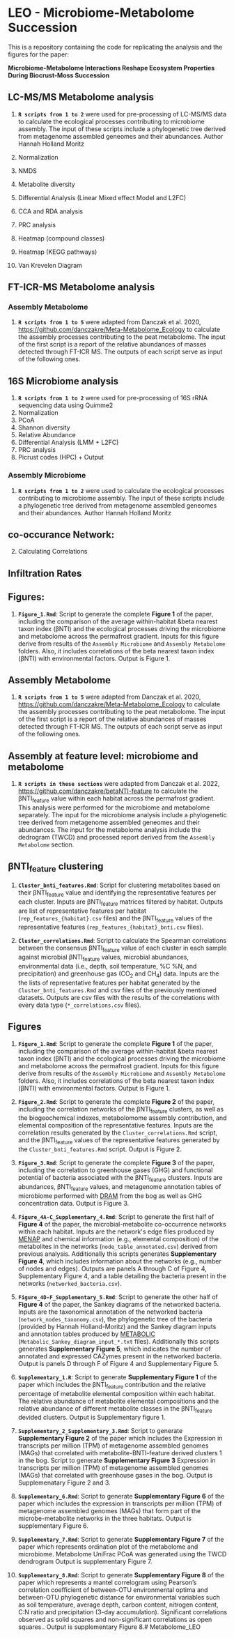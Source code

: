 # LEO - Microbiome-Metabolome Succession

This is a repository containing the code for replicating the analysis and the figures for the paper: 

**Microbiome-Metabolome Interactions Reshape Ecosystem Properties During Biocrust-Moss Succession**

## LC-MS/MS Metabolome analysis
1. **`R scripts from 1 to 2`** were used for pre-processing of LC-MS/MS data 
to calculate the ecological processes contributing to microbiome assembly. The input of these scripts include a phylogenetic tree derived from metagenome assembled geneomes and their abundances. Author Hannah Holland Moritz

2. Normalization
3. NMDS
4. Metabolite diversity
5. Differential Analysis (Linear Mixed effect Model and L2FC)
6. CCA and RDA analysis
7. PRC analysis
8. Heatmap (compound classes)
9. Heatmap (KEGG pathways) 
10. Van Krevelen Diagram

## FT-ICR-MS Metabolome analysis

### Assembly Metabolome
1. **`R scripts from 1 to 5`** were adapted from Danczak et al. 2020, https://github.com/danczakre/Meta-Metabolome_Ecology to calculate the assembly processes contributing to the peat metabolome. The input of the first script is a report of the relative abundances of masses detected through FT-ICR MS. The outputs of each script serve as input of the following ones.

## 16S Microbiome analysis
1. **`R scripts from 1 to 2`** were used for pre-processing of 16S rRNA sequencing data using Quimme2
2. Normalization 
3. PCoA
4. Shannon diversity
5. Relative Abundance
6. Differential Analysis (LMM + L2FC)
7. PRC analysis
8. Picrust codes (HPC) + Output

### Assembly Microbiome
1. **`R scripts from 1 to 2`** were used to calculate the ecological processes contributing to microbiome assembly. The input of these scripts include a phylogenetic tree derived from metagenome assembled geneomes and their abundances. Author Hannah Holland Moritz


## co-occurance Network: 
2. Calculating Correlations

## Infiltration Rates





## Figures: 

1. **`Figure_1.Rmd`**: Script to generate the complete **Figure 1** of the paper, including the comparison of the average within-habitat &beta nearest taxon index (βNTI) and the ecological processes driving the microbiome and metabolome across the permafrost gradient. Inputs for this figure derive from results of the `Assembly Microbiome` and `Assembly Metabolome` folders. Also, it includes correlations of the beta nearest taxon index (βNTI) with environmental factors. Output is Figure 1.

## Assembly Metabolome

1. **`R scripts from 1 to 5`** were adapted from Danczak et al. 2020, https://github.com/danczakre/Meta-Metabolome_Ecology to calculate the assembly processes contributing to the peat metabolome. The input of the first script is a report of the relative abundances of masses detected through FT-ICR MS. The outputs of each script serve as input of the following ones.

## Assembly at feature level: microbiome and metabolome

1. **`R scripts in these sections`** were adapted from Danczak et al. 2022, https://github.com/danczakre/betaNTI-feature to calculate the &beta;NTI<sub>feature</sub> value within each habitat across the permafrost gradient. This analysis were performed for the microbiome and metabolome separately. The input for the microbiome analysis include a phylogenetic tree derived from metagenome assembled geneomes and their abundances. The input for the metabolome analysis include the dedrogram (TWCD) and processed report derived from the `Assembly Metabolome` section.

##  &beta;NTI<sub>feature</sub> clustering

1. **`Cluster_bnti_features.Rmd`**: Script for clustering metabolites based on their &beta;NTI<sub>feature</sub> value and identifying the representative features per each cluster. Inputs are &beta;NTI<sub>feature</sub> matrices filtered by habitat. Outputs are list of representative features per habitat (`rep_features_{habitat}.csv` files) and the  &beta;NTI<sub>feature</sub> values of the representative features (`rep_features_{habitat}_bnti.csv` files).

1. **`Cluster_correlations.Rmd`**: Script to calculate the Spearman correlations between the consensus &beta;NTI<sub>feature</sub> value of each cluster in each sample against microbial &beta;NTI<sub>feature</sub> values, microbial abundances, environmental data (i.e., depth, soil temperature, %C %N, and precipitation) and greenhouse gas (CO<sub>2</sub> and CH<sub>4</sub>) data. Inputs are the the lists of representative features per habitat generated by the `Cluster_bnti_features.Rmd` and csv files of the previously mentioned datasets. Outputs are csv files with the results of the correlations with every data type (`*_correlations.csv` files).

## Figures

1. **`Figure_1.Rmd`**: Script to generate the complete **Figure 1** of the paper, including the comparison of the average within-habitat &beta nearest taxon index (βNTI) and the ecological processes driving the microbiome and metabolome across the permafrost gradient. Inputs for this figure derive from results of the `Assembly Microbiome` and `Assembly Metabolome` folders. Also, it includes correlations of the beta nearest taxon index (βNTI) with environmental factors. Output is Figure 1.

1. **`Figure_2.Rmd`**: Script to generate the complete **Figure 2** of the paper, including the correlation networks of the &beta;NTI<sub>feature</sub> clusters, as well as the biogeochemical indexes, metabolomome assembly contribution, and elemental composition of the representative features. Inputs are the correlation results generated by the `Cluster_correlations.Rmd` script, and the &beta;NTI<sub>feature</sub> values of the representative features generated by the `Cluster_bnti_features.Rmd` script. Output is Figure 2.

1. **`Figure_3.Rmd`**: Script to generate the complete **Figure 3** of the paper, including the correlation to greenhouse gases (GHG) and functional potential of bacteria associated with the &beta;NTI<sub>feature</sub> clusters. Inputs are abundances, &beta;NTI<sub>feature</sub> values, and metagenome annotation tables of microbiome performed with [DRAM](https://github.com/WrightonLabCSU/DRAM) from the bog as well as GHG concentration data. Output is Figure 3.

1. **`Figure_4A-C_Supplementary_4.Rmd`**: Script to generate the first half of **Figure 4** of the paper, the microbial-metabolite co-occurrence networks within each habitat. Inputs are the network's edge files produced by [MENAP](http://ieg4.rccc.ou.edu/mena/) and chemical information (e.g., elemental composition) of the metabolites in the networks (`node_table_annotated.csv`) derived from previous analysis. Additionally this scripts generates **Supplementary Figure 4**, which includes information about the networks (e.g., number of nodes and edges). Outputs are panels A through C of  Figure 4, Supplementary Figure 4, and a table detailing the bacteria present in the networks (`networked_bacteria.csv`).

1. **`Figure_4D-F_Supplementary_5.Rmd`**: Script to generate the other half of **Figure 4** of the paper, the Sankey diagrams of the networked bacteria. Inputs are the taxonomical annotation of the networked bacteria (`network_nodes_taxonomy.csv`), the phylogenetic tree of the bacteria (provided by Hannah Holland-Moritz) and the Sankey diagram inputs and annotation tables produced by [METABOLIC](https://github.com/AnantharamanLab/METABOLIC) (`Metabolic_Sankey_diagram_input_*.txt` files). Additionally this scripts generates **Supplementary Figure 5**, which indicates the number of annotated and expressed CAZymes present in the networked bacteria. Output is panels D through F of Figure 4 and Supplementary Figure 5.

1. **`Supplementary_1.R`**: Script to generate **Supplementary Figure 1** of the paper which includes the &beta;NTI<sub>feature</sub> contribution and the relative percentage of metabolite elemental composition within each habitat. The relative abundance of metabolite elemental compositions and the relative abundance of different metabolite classes in the &beta;NTI<sub>feature</sub> devided clusters. Output is Supplementary figure 1.

1. **`Supplementary_2_Supplementary_3.Rmd`**: Script to generate **Supplementary Figure 2** of the paper which includes the Expression in transcripts per million (TPM) of metagenome assembled genomes (MAGs) that correlated with metabolite-BNTI-feature derived clusters 1 in the bog. Script to generate **Supplementary Figure 3** Expression in transcripts per million (TPM) of metagenome assembled genomes (MAGs) that correlated with greenhouse gases in the bog. Output is Supplemenatary Figure 2 and 3. 

1. **`Supplementary_6.Rmd`**: Script to generate **Supplementary Figure 6** of the paper which includes the expression in transcripts per million (TPM) of metagenome assembled genomes (MAGs) that form part of the microbe-metabolite networks in the three habitats. Output is supplementary Figure 6.

1. **`Supplementary_7.Rmd`**: Script to generate **Supplementary Figure 7** of the paper which represents ordination plot of the metabolome and microbiome. Metabolome UniFrac PCoA was generated using the TWCD dendrogram Output is supplementary Figure 7.

1. **`Supplementary_8.Rmd`**: Script to generate **Supplementary Figure 8** of the paper which represents a mantel correlogram using Pearson’s correlation coefficient of between-OTU environmental optima and between-OTU phylogenetic distance for environmental variables such as soil temperature, average depth, carbon content, nitrogen content, C:N ratio and precipitation (3-day accumulation). Significant correlations observed as solid squares and non-significant correlations as open squares.. Output is supplementary Figure 8.# Metabolome_LEO
